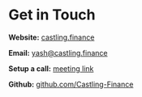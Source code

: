 # Get in Touch

**Website:** [castling.finance](https://app.gitbook.com/o/QGix9GyHPmKXZhkEhMJ4/s/u1AgJ4dnZGa3OtdGnTQ8/)

**Email:** [yash@castling.finance](mailto:yash@castling.finance)

**Setup a call:** [meeting link](https://cal.com/yash-zanwar-9pqiaj)

**Github:** [github.com/Castling-Finance](https://github.com/Castling-Finance)

